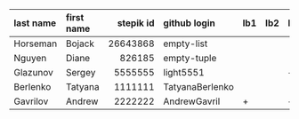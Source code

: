 | last name   | first name   |   stepik id | github login    | lb1   | lb2   | lb3   | lb4   | ts1   | ts2   | tp   | pj   |
|:------------|:-------------|------------:|:----------------|:------|:------|:------|:------|:------|:------|:-----|:-----|
| Horseman    | Bojack       |    26643868 | empty-list      |       |       |       |       |       |       |      |      |
| Nguyen      | Diane        |      826185 | empty-tuple     |       |       |       |       |       |       |      |      |
| Glazunov    | Sergey       |     5555555 | light5551       |       |       | +     | ?     |       |       |      |      |
| Berlenko    | Tatyana      |     1111111 | TatyanaBerlenko |       |       |       |       |       |       |      |      |
| Gavrilov    | Andrew       |     2222222 | AndrewGavril    | +     |       | +     |       |       |       |      |      |
